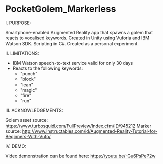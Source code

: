 # PocketGolem_Markerless

I. PURPOSE:

Smartphone-enabled Augmented Reality app that spawns a golem that reacts to vocalised keywords. Created in Unity using Vuforia and IBM Watson SDK. Scripting in C#. Created as a personal experiment.

II. LIMITATIONS:

- IBM Watson speech-to-text service valid for only 30 days
- Reacts to the following keywords:
  - "punch"
  - "block"
  - "lean"
  - "magic"
  - "fire"
  - "run"
  
  
III. ACKNOWLEDGEMENTS:

Golem asset source: https://www.turbosquid.com/FullPreview/Index.cfm/ID/945212
Marker source: http://www.instructables.com/id/Augmented-Reality-Tutorial-for-Beginners-With-Vufo/

IV. DEMO:

Video demonstration can be found here: https://youtu.be/-Gu6PsPeP2w
